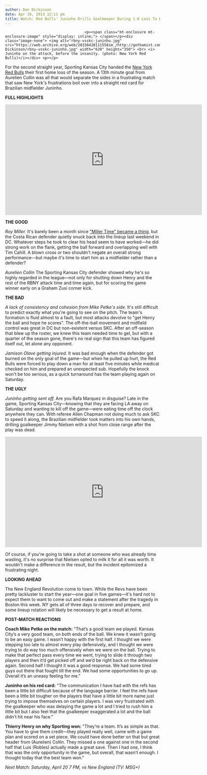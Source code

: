 ```yaml
---
author: Dan Dickinson
date: Apr 18, 2013 12:11 pm
title: Watch: Red Bulls' Juninho Drills Goalkeeper During 1-0 Loss To Kansas City 
---
```


	
										<p><span class="mt-enclosure mt-enclosure-image" style="display: inline;"> </span></p><div class="image-none"> <img alt="rbny-vsskc-juninho.jpg" src="https://web.archive.org/web/20150428111558im_/http://gothamist.com/attachments/Dan Dickinson/rbny-vsskc-juninho.jpg" width="620" height="350"> <br> <i> Juninho on the attack, before the insanity. (photo: New York Red Bulls)</i></div> <p></p>

<p>For the second straight year, Sporting Kansas City handed the <a href="https://web.archive.org/web/20150428111558/http://gothamist.com/tags/redbulls">New York Red Bulls</a> their first home loss of the season.  A 13th minute goal from Aurelien Collin was all that would separate the sides in a frustrating match that saw New York&apos;s frustrations boil over into a straight red card for Brazilian midfielder Juninho.</p>

<p><strong>FULL HIGHLIGHTS</strong></p>

<p><iframe width="640" height="360" src="https://web.archive.org/web/20150428111558if_/http://www.youtube.com/embed/CGlufOsm6HM?rel=0" frameborder="0" allowfullscreen></iframe></p>

<p><strong>THE GOOD</strong></p>

<p><em>Roy Miller.</em>  It&apos;s barely been a month since <a href="https://web.archive.org/web/20150428111558/http://gothamist.com/2013/03/11/red_bulls_nearly_win_at_san_jose_bu.php">&quot;Miller Time&quot; became a thing</a>, but the Costa Rican defender quietly snuck back into the lineup last weekend in DC. Whatever steps he took to clear his head seem to have worked&#x2014;he did strong work on the flank, getting the ball forward and overlapping well with Tim Cahill.  A blown cross or two shouldn&apos;t negate an overall strong performance&#x2014;but maybe it&apos;s time to start him as a midfielder rather than a defender?</p>

<p><em>Aurelien Collin</em> The Sporting Kansas City defender showed why he&apos;s so highly regarded in the league&#x2014;not only for shutting down Henry and the rest of the RBNY attack time and time again, but for scoring the game winner early on a Graham Zusi corner kick.</p>

<p><strong>THE BAD</strong></p>

<p><em>A lack of consistency and cohesion from Mike Petke&apos;s side.</em> It&apos;s still difficult to predict exactly what you&apos;re going to see on the pitch. The team&apos;s formation is fluid almost to a fault, but most attacks devolve to &quot;get Henry the ball and hope he scores&quot;. The off-the-ball movement and midfield control was great in DC but non-existent versus SKC. After an off-season that blew up the roster, we knew this team needed time to gel, but with a quarter of the season gone, there&apos;s no real sign that this team has figured itself out, let alone any opponent.</p>

<p><em>Jamison Olave getting injured.</em>  It was bad enough when the defender got burned on the only goal of the game&#x2014;but when he pulled up hurt, the Red Bulls were forced to play down a man for at least five minutes while medical checked on him and prepared an unexpected sub.  Hopefully the knock won&apos;t be too serious, as a quick turnaround has the team playing again on Saturday.</p>

<p><strong>THE UGLY</strong></p>

<p><em>Juninho getting sent off.</em>  Are you Rafa Marquez in disguise?  Late in the game, Sporting Kansas City&#x2014;knowing that they are facing LA away on Saturday and wanting to kill off the game&#x2014;were eating time off the clock anywhere they can.  With referee Allen Chapman not doing much to ask SKC to speed it along, the Brazilian midfielder took matters into his own hands, drilling goalkeeper Jimmy Nielsen with a shot from close range after the play was dead.</p>

<p><iframe width="640" height="360" src="https://web.archive.org/web/20150428111558if_/http://www.youtube.com/embed/fF-oOxP0Aas?rel=0" frameborder="0" allowfullscreen></iframe></p>

<p>Of course, if you&apos;re going to take a shot at someone who was already time wasting, it&apos;s no surprise that Nielsen opted to milk it for all it was worth.  It wouldn&apos;t make a difference in the result, but the incident epitomized a frustrating night.</p>

<p><strong>LOOKING AHEAD</strong></p>

<p>The New England Revolution come to town.  While the Revs have been pretty lackluster to start the year&#x2014;one goal in five games&#x2014;it&apos;s hard not to expect them to want to come out and make a statement after the tragedy in Boston this week. NY gets all of three days to recover and prepare, and some lineup rotation will likely be necessary to get a result at home.</p>

<p><strong>POST-MATCH REACTIONS</strong></p>

<p><strong>Coach Mike Petke on the match:</strong> &quot;That&#x2019;s a good team we played. Kansas City&#x2019;s a very good team, on both ends of the ball. We knew it wasn&#x2019;t going to be an easy game. I wasn&#x2019;t happy with the first half. I thought we were stepping too late to almost every play defensively, and I thought we were trying to do way too much offensively when we were on the ball. Trying to make that perfect pass every time we went, trying to slide it through two players and then it&#x2019;d get picked off and we&#x2019;d be right back on the defensive again. Second half I thought it was a good response. We had some tired guys out there that fought till the end. We had some opportunities to go up. Overall it&#x2019;s an uneasy feeling for me.&quot;</p>

<p><strong>Juninho on his red card:</strong> &quot;The communication I have had with the refs has been a little bit difficult because of the language barrier. I feel the refs have been a little bit tougher on the players that have a little bit more name just trying to impose themselves on certain players. I was very frustrated with the goalkeeper who was delaying the game a lot and I tried to rush him a little bit but I also feel that the goalkeeper exaggerated a lot and the ball didn&#x2019;t hit near his face.&quot;</p>

<p><strong>Thierry Henry on why Sporting won:</strong> &quot;They&#x2019;re a team. It&#x2019;s as simple as that. You have to give them credit&#x2014;they played really well, came with a game plan and scored on a set piece. We could have done better on that but great header from (Aurelien) Collin. They missed a one against one in the second half that Luis (Robles) actually made a great save. Then I had one, I think that was the only opportunity in the game, but overall, that wasn&#x2019;t enough. I thought today that the best team won.&quot;</p>

<p><em>Next Match: Saturday, April 20 7 PM, vs New England (TV: MSG+)</em></p>					
										
									
				